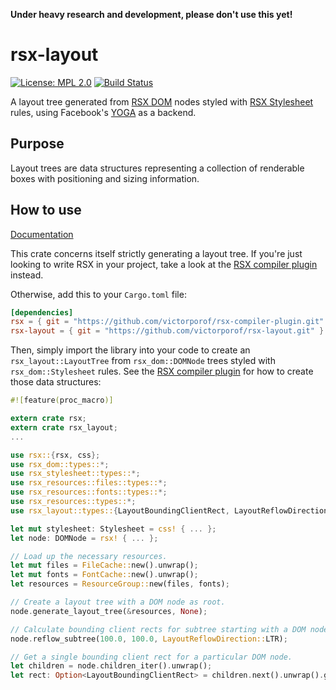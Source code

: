 **Under heavy research and development, please don't use this yet!**

# rsx-layout
[![License: MPL 2.0](https://img.shields.io/badge/License-MPL%202.0-brightgreen.svg)](https://opensource.org/licenses/MPL-2.0)
[![Build Status](https://travis-ci.org/victorporof/rsx-layout.svg?branch=master)](https://travis-ci.org/victorporof/rsx-layout)

A layout tree generated from [RSX DOM](https://github.com/victorporof/rsx-dom) nodes styled with [RSX Stylesheet](https://github.com/victorporof/rsx-stylesheet) rules, using Facebook's [YOGA](https://facebook.github.io/yoga/) as a backend.

## Purpose
Layout trees are data structures representing a collection of renderable boxes with positioning and sizing information.

## How to use
[Documentation](https://victorporof.github.io/rsx-layout)

This crate concerns itself strictly generating a layout tree. If you're just looking to write RSX in your project, take a look at the [RSX compiler plugin](https://github.com/victorporof/rsx_compiler_plugin) instead.

Otherwise, add this to your `Cargo.toml` file:

```toml
[dependencies]
rsx = { git = "https://github.com/victorporof/rsx-compiler-plugin.git" }
rsx-layout = { git = "https://github.com/victorporof/rsx-layout.git" }
```

Then, simply import the library into your code to create an `rsx_layout::LayoutTree` from `rsx_dom::DOMNode` trees styled with `rsx_dom::Stylesheet` rules. See the [RSX compiler plugin](https://github.com/victorporof/rsx-compiler-plugin) for how to create those data structures:

```rust
#![feature(proc_macro)]

extern crate rsx;
extern crate rsx_layout;
...

use rsx::{rsx, css};
use rsx_dom::types::*;
use rsx_stylesheet::types::*;
use rsx_resources::files::types::*;
use rsx_resources::fonts::types::*;
use rsx_resources::types::*;
use rsx_layout::types::{LayoutBoundingClientRect, LayoutReflowDirection};

let mut stylesheet: Stylesheet = css! { ... };
let node: DOMNode = rsx! { ... };

// Load up the necessary resources.
let mut files = FileCache::new().unwrap();
let mut fonts = FontCache::new().unwrap();
let resources = ResourceGroup::new(files, fonts);

// Create a layout tree with a DOM node as root.
node.generate_layout_tree(&resources, None);

// Calculate bounding client rects for subtree starting with a DOM node.
node.reflow_subtree(100.0, 100.0, LayoutReflowDirection::LTR);

// Get a single bounding client rect for a particular DOM node.
let children = node.children_iter().unwrap();
let rect: Option<LayoutBoundingClientRect> = children.next().unwrap().get_bounding_client();
```

